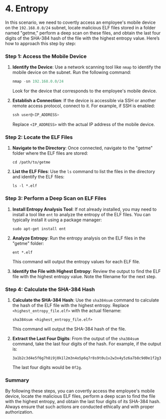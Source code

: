 # 4. Entropy

In this scenario, we need to covertly access an employee's mobile device on the `192.168.0.0/24` subnet, locate malicious ELF files stored in a folder named "getme," perform a deep scan on these files, and obtain the last four digits of the SHA-384 hash of the file with the highest entropy value. Here’s how to approach this step by step:

### Step 1: Access the Mobile Device

1. **Identify the Device**: Use a network scanning tool like `nmap` to identify the mobile device on the subnet. Run the following command:
    
    ```powershell
    nmap -sn 192.168.0.0/24
    
    ```
    
    Look for the device that corresponds to the employee's mobile device.
    
2. **Establish a Connection**: If the device is accessible via SSH or another remote access protocol, connect to it. For example, if SSH is enabled:
    
    ```powershell
    ssh user@<IP_ADDRESS>
    
    ```
    
    Replace `<IP_ADDRESS>` with the actual IP address of the mobile device.
    

### Step 2: Locate the ELF Files

1. **Navigate to the Directory**: Once connected, navigate to the "getme" folder where the ELF files are stored:
    
    ```
    cd /path/to/getme
    
    ```
    
2. **List the ELF Files**: Use the `ls` command to list the files in the directory and identify the ELF files:
    
    ```
    ls -l *.elf
    
    ```
    

### Step 3: Perform a Deep Scan on ELF Files

1. **Install Entropy Analysis Tool**: If not already installed, you may need to install a tool like `ent` to analyze the entropy of the ELF files. You can typically install it using a package manager:
    
    ```
    sudo apt-get install ent
    
    ```
    
2. **Analyze Entropy**: Run the entropy analysis on the ELF files in the "getme" folder:
    
    ```
    ent *.elf
    
    ```
    
    This command will output the entropy values for each ELF file.
    
3. **Identify the File with Highest Entropy**: Review the output to find the ELF file with the highest entropy value. Note the filename for the next step.

### Step 4: Calculate the SHA-384 Hash

1. **Calculate the SHA-384 Hash**: Use the `sha384sum` command to calculate the hash of the ELF file with the highest entropy. Replace `<highest_entropy_file.elf>` with the actual filename:
    
    ```
    sha384sum <highest_entropy_file.elf>
    
    ```
    
    This command will output the SHA-384 hash of the file.
    
2. **Extract the Last Four Digits**: From the output of the `sha384sum` command, take the last four digits of the hash. For example, if the output is:
    
    ```
    3a1b2c3d4e5f6g7h8i9j0k1l2m3n4o5p6q7r8s9t0u1v2w3x4y5z6a7b8c9d0e1f2g3h4i5j6k7l8m9n0o1p2q3r4s5t6u7v8w9x0y1z2a3b4c5d6e7f8g9h0i1j2k3l4m5n6o7p8q9r0
    
    ```
    
    The last four digits would be `0f2g`.
    

### Summary

By following these steps, you can covertly access the employee's mobile device, locate the malicious ELF files, perform a deep scan to find the file with the highest entropy, and obtain the last four digits of its SHA-384 hash. Always ensure that such actions are conducted ethically and with proper authorization.